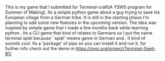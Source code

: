 This is my game that I submitted for Terminal-craft(A YSWS program for Summer of Making). Its a simple python game about a guy trying to save his European village from a German tribe. It is still in the starting phase I'm planning to add some new features in the upcoming version. The idea was inspired by simple game that I made a few months back while learning python . Its a CLI game that kind of relates to Germans so I put the name terminal spiel because ' spiel' means game in German and.. It kind of sounds cool. Its a 'package' of pipx so you can install it and run it, for further info check out the demo in https://pypi.org/project/Terminal-Speil-B1/.
